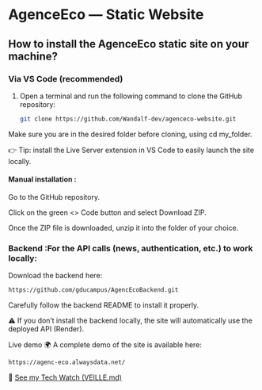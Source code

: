 # AgenceEco — Static Website

## How to install the AgenceEco static site on your machine?

### Via VS Code (recommended)

1. Open a terminal and run the following command to clone the GitHub repository:  
   ```bash
   git clone https://github.com/Wandalf-dev/agenceco-website.git
Make sure you are in the desired folder before cloning, using cd my_folder.

👉 Tip: install the Live Server extension in VS Code to easily launch the site locally.

#### Manual installation :
Go to the GitHub repository.

Click on the green <> Code button and select Download ZIP.

Once the ZIP file is downloaded, unzip it into the folder of your choice.

### Backend :For the API calls (news, authentication, etc.) to work locally:

Download the backend here: 

```bash
https://github.com/gducampus/AgencEcoBackend.git
```

Carefully follow the backend README to install it properly.

⚠️ If you don’t install the backend locally, the site will automatically use the deployed API (Render).

Live demo
🌍 A complete demo of the site is available here: 

```bash
https://agenc-eco.alwaysdata.net/
```
📖 [See my Tech Watch (VEILLE.md)](Veille.md)


